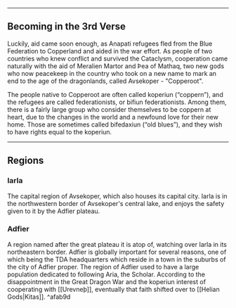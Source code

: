- - -
## Becoming in the 3rd Verse

Luckily, aid came soon enough, as Anapati refugees fled from the Blue Federation to Copperland and aided in the war effort. As people of two countries who knew conflict and survived the Cataclysm, cooperation came naturally with the aid of Meralien Martor and Þea of Mathaq, two new gods who now peacekeep in the country who took on a new name to mark an end to the age of the dragonlands, called Avsekoper - "Copperoot".

The people native to Copperoot are often called koperiun (“coppern”), and the refugees are called federationists, or bifiun federationists. Among them, there is a fairly large group who consider themselves to be coppern at heart, due to the changes in the world and a newfound love for their new home. Those are sometimes called bifedaxiun (“old blues”), and they wish to have rights equal to the koperiun.
- - -
## Regions

### Iarla

The capital region of Avsekoper, which also houses its capital city. Iarla is in the northwestern border of Avsekoper's central lake, and enjoys the safety given to it by the Adfier plateau.

### Adfier

A region named after the great plateau it is atop of, watching over Iarla in its northeastern border. Adfier is globally important for several reasons, one of which being the TDA headquarters which reside in a town in the suburbs of the city of Adfier proper. The region of Adfier used to have a large population dedicated to following Aria, the Scholar. According to the disappointment in the Great Dragon War and the koperiun interest of cooperating with [[Urevneþ]], eventually that faith shifted over to [[Helian Gods|Kitas]]. ^afab9d

